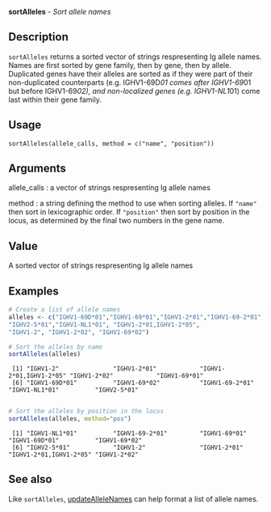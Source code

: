 **sortAlleles** - *Sort allele names*

Description
--------------------

`sortAlleles` returns a sorted vector of strings respresenting Ig allele
names. Names are first sorted by gene family, then by gene, then by allele.
Duplicated genes have their alleles are sorted as if they were part of their
non-duplicated counterparts (e.g. IGHV1-69D*01 comes after IGHV1-69*01 but
before IGHV1-69*02), and non-localized genes (e.g. IGHV1-NL1*01) come last
within their gene family.


Usage
--------------------
```
sortAlleles(allele_calls, method = c("name", "position"))
```

Arguments
-------------------

allele_calls
:   a vector of strings respresenting Ig allele names

method
:   a string defining the method to use when sorting alleles.
If `"name"` then sort in lexicographic order. If
`"position"` then sort by position in the locus, as
determined by the final two numbers in the gene name.




Value
-------------------

A sorted vector of strings respresenting Ig allele names



Examples
-------------------

```R
# Create a list of allele names
alleles <- c("IGHV1-69D*01","IGHV1-69*01","IGHV1-2*01","IGHV1-69-2*01",
"IGHV2-5*01","IGHV1-NL1*01", "IGHV1-2*01,IGHV1-2*05", 
"IGHV1-2", "IGHV1-2*02", "IGHV1-69*02")

# Sort the alleles by name
sortAlleles(alleles)

```


```
 [1] "IGHV1-2"               "IGHV1-2*01"            "IGHV1-2*01,IGHV1-2*05" "IGHV1-2*02"            "IGHV1-69*01"          
 [6] "IGHV1-69D*01"          "IGHV1-69*02"           "IGHV1-69-2*01"         "IGHV1-NL1*01"          "IGHV2-5*01"           

```


```R

# Sort the alleles by position in the locus
sortAlleles(alleles, method="pos")
```


```
 [1] "IGHV1-NL1*01"          "IGHV1-69-2*01"         "IGHV1-69*01"           "IGHV1-69D*01"          "IGHV1-69*02"          
 [6] "IGHV2-5*01"            "IGHV1-2"               "IGHV1-2*01"            "IGHV1-2*01,IGHV1-2*05" "IGHV1-2*02"           

```



See also
-------------------

Like `sortAlleles`, [updateAlleleNames](updateAlleleNames.md) can help
format a list of allele names.



